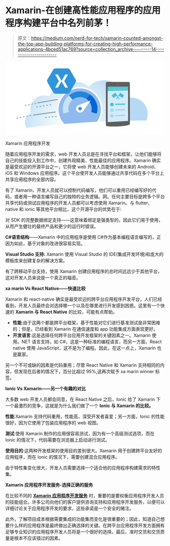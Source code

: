 # Xamarin-在创建高性能应用程序的应用程序构建平台中名列前茅！

> 原文：<https://medium.com/nerd-for-tech/xamarin-counted-amongst-the-top-app-building-platforms-for-creating-high-performance-applications-4bced51ac769?source=collection_archive---------14----------------------->

![](img/e5ff13e1f93399008413b3b3dc4693cf.png)

Xamarin 应用程序开发

随着应用程序开发的需求，web 开发人员总是在寻找平台和框架，让他们能够将自己的技能投入到工作中，创建外观精美、性能最佳的应用程序。Xamarin 确实是最受欢迎的开源平台之一，它将使 web 开发人员能够创建未来的 Android、iOS 和 Windows 应用程序。这个平台使开发人员能够通过共享代码在多个平台上共享应用程序的全部内容。

有了 Xamarin，开发人员就可以控制代码编写，他们可以重用已经编写好的代码，或者用一种语言编写自己的独特的业务逻辑。网。任何主要目标是跨多个平台共享代码或测试应用程序的开发人员都可以考虑使用 Xamarin。与 flutter、native 和 ionic 等其他平台相比，这个开源平台的优势在于:

对 SDK 的完整数据绑定支持——这意味着绑定是强类型的，因此它们易于使用，从而产生健壮的最终产品和更少的运行时错误。

**C#语言结构**——Xamarin 中的应用程序是使用 C#作为基本编程语言编写的，正因为如此，基于对象的改进很容易实现。

**Visual Studio 支持:** Xamarin 使用 Visual Studio 的 IDE(集成开发环境)和庞大的模板库来创建复杂的解决方案。

有了跨移动平台支持，使用 Xamarin 创建应用程序的总时间远远少于其他平台，这对开发人员来说是一个真正的福音。

**xa marin Vs React Native——快速比较**

Xamarin 和 react-native 确实是最受欢迎的跨平台应用程序开发平台，人们已经看到，开发人员最终会对选择哪一个以及在哪里进行开发感到困惑。这里有一个快速的 **Xamarin 与 React Native** 的比较，可能有点帮助。

*   **性能**:由于这两个都是跨平台框架，基于性能对它们进行基准测试是非常困难的；但是，已经看到 Xamarin 在通信速度和 app 功能集成方面表现更好。
*   **开发语言**:这是选择任何跨平台应用开发框架的关键因素之一。Xamarin 使用。NET 语言支持，如 C#，这是一种标准的编程语言，而另一方面，React native 使用 JavaScript，这不是为了编程。因此，在这一点上，Xamarin 也是赢家。

另一个不可或缺的因素是代码重用；尽管 React Native 和 Xamarin 支持相同的内容，但发现在后者的情况下，百分比超过 95%,这再次赋予 xa marin winner 标签。

**Ionic Vs Xamarin——另一个有趣的对比**

大多数 web 开发人员都会同意，在 React Native 之后，Ionic 给了 Xamarin 下一个最激烈的竞争，这就是为什么我们做了一个 **Ionic 与 Xamarin 的比较。**

**性能**:Xamarin 支持代码重用，性能高，深受开发者喜爱；另一方面，Ionic 的性能很好，因为它使用了包装应用程序的 web 视图。

**测试**:使用 Xamarin 制作的应用很容易测试，因为有一个高级测试选项，而在 Ionic 的情况下，代码需要在浏览器上启动进行测试。

**使用目的**:这两种开发框架的使用目的差别很大。Xamarin 用于创建跨平台友好的应用程序，而在 Ionic 的情况下，需要创建混合应用程序。

由于特性集变化很大，开发人员需要选择一个适合他的应用程序构建需求的特性集。

**Xamarin 应用程序开发服务-选择正确的服务**

在比较不同的 [**Xamarin 应用程序开发服务**](https://www.hiddenbrains.com/xamarin-app-development-company-india.html) 时，重要的是要权衡应用程序开发人员的技能组合。许多公司向他们的客户提供咨询支持和应用程序开发服务，以便可以详细讨论关于应用程序开发的要求，这些承诺是一个安全的赌注。

此外，了解项目成本根据需要集成的功能集而变化是很重要的；因此，知道自己想要什么样的应用程序是最终做出正确选择的关键。在跨平台应用程序开发方面拥有足够专业知识的应用程序开发人员将是一个很好的选择。最后，准时交货和交货质量是根本不应该错过的因素。